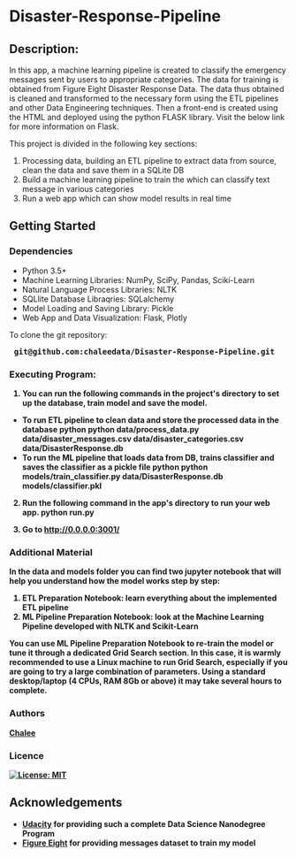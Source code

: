 # Disaster-Response-Pipeline

## Description:
In this app, a machine learning pipeline is created to classify the emergency messages sent by users to appropriate categories. The data for training is obtained from Figure Eight Disaster Response Data. The data thus obtained is cleaned and transformed to the necessary form using the ETL pipelines and other Data Engineering techniques. Then a front-end is created using the HTML and deployed using the python FLASK library. Visit the below link for more information on Flask.

This project is divided in the following key sections:

1. Processing data, building an ETL pipeline to extract data from source, clean the data and save them in a SQLite DB
2. Build a machine learning pipeline to train the which can classify text message in various categories
3. Run a web app which can show model results in real time

## Getting Started
### Dependencies
- Python 3.5+
- Machine Learning Libraries: NumPy, SciPy, Pandas, Sciki-Learn
- Natural Language Process Libraries: NLTK
- SQLlite Database Libraqries: SQLalchemy
- Model Loading and Saving Library: Pickle
- Web App and Data Visualization: Flask, Plotly

To clone the git repository:
<pre><b> git@github.com:chaleedata/Disaster-Response-Pipeline.git</pre>

### Executing Program:
1. You can run the following commands in the project's directory to set up the database, train model and save the model.

  - To run ETL pipeline to clean data and store the processed data in the database python python data/process_data.py data/disaster_messages.csv data/disaster_categories.csv data/DisasterResponse.db
  - To run the ML pipeline that loads data from DB, trains classifier and saves the classifier as a pickle file python python models/train_classifier.py data/DisasterResponse.db models/classifier.pkl

2. Run the following command in the app's directory to run your web app. python run.py

3. Go to http://0.0.0.0:3001/

### Additional Material
In the data and models folder you can find two jupyter notebook that will help you understand how the model works step by step:

  1. ETL Preparation Notebook: learn everything about the implemented ETL pipeline
  2. ML Pipeline Preparation Notebook: look at the Machine Learning Pipeline developed with NLTK and Scikit-Learn

You can use ML Pipeline Preparation Notebook to re-train the model or tune it through a dedicated Grid Search section. In this case, it is warmly recommended to use a Linux machine to run Grid Search, especially if you are going to try a large combination of parameters. Using a standard desktop/laptop (4 CPUs, RAM 8Gb or above) it may take several hours to complete.

### Authors
[Chalee](https://github.com/chaleedata)

### Licence 
[![License: MIT](https://img.shields.io/badge/License-MIT-yellow.svg)](https://opensource.org/licenses/MIT)

## Acknowledgements
- [Udacity](https://www.udacity.com/) for providing such a complete Data Science Nanodegree Program
- [Figure Eight](https://appen.com/) for providing messages dataset to train my model
